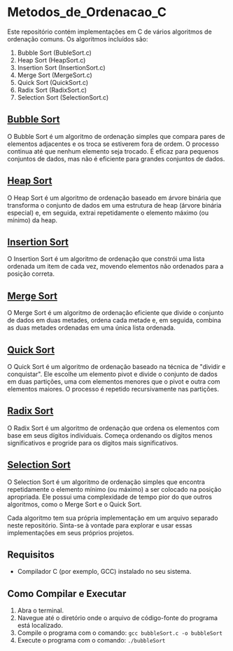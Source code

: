 # Metodos_de_Ordenacao_C

Este repositório contém implementações em C de vários algoritmos de ordenação comuns. Os algoritmos incluídos são:

1. Bubble Sort (BubleSort.c)
2. Heap Sort (HeapSort.c)
3. Insertion Sort (InsertionSort.c)
4. Merge Sort (MergeSort.c)
5. Quick Sort (QuickSort.c)
6. Radix Sort (RadixSort.c)
7. Selection Sort (SelectionSort.c)

## [Bubble Sort](BubbleSort.c)

O Bubble Sort é um algoritmo de ordenação simples que compara pares de elementos adjacentes e os troca se estiverem fora de ordem. O processo continua até que nenhum elemento seja trocado. É eficaz para pequenos conjuntos de dados, mas não é eficiente para grandes conjuntos de dados.

## [Heap Sort](HeapSort.c)

O Heap Sort é um algoritmo de ordenação baseado em árvore binária que transforma o conjunto de dados em uma estrutura de heap (árvore binária especial) e, em seguida, extrai repetidamente o elemento máximo (ou mínimo) da heap.

## [Insertion Sort](InsertionSort.c)

O Insertion Sort é um algoritmo de ordenação que constrói uma lista ordenada um item de cada vez, movendo elementos não ordenados para a posição correta.

## [Merge Sort](MergeSort.c)

O Merge Sort é um algoritmo de ordenação eficiente que divide o conjunto de dados em duas metades, ordena cada metade e, em seguida, combina as duas metades ordenadas em uma única lista ordenada.

## [Quick Sort](QuickSort.c)

O Quick Sort é um algoritmo de ordenação baseado na técnica de "dividir e conquistar". Ele escolhe um elemento pivot e divide o conjunto de dados em duas partições, uma com elementos menores que o pivot e outra com elementos maiores. O processo é repetido recursivamente nas partições.

## [Radix Sort](RadixSort.c)

O Radix Sort é um algoritmo de ordenação que ordena os elementos com base em seus dígitos individuais. Começa ordenando os dígitos menos significativos e progride para os dígitos mais significativos.

## [Selection Sort](SelectionSort.c)

O Selection Sort é um algoritmo de ordenação simples que encontra repetidamente o elemento mínimo (ou máximo) a ser colocado na posição apropriada. Ele possui uma complexidade de tempo pior do que outros algoritmos, como o Merge Sort e o Quick Sort.

Cada algoritmo tem sua própria implementação em um arquivo separado neste repositório. Sinta-se à vontade para explorar e usar essas implementações em seus próprios projetos.

## Requisitos

- Compilador C (por exemplo, GCC) instalado no seu sistema.

## Como Compilar e Executar

1. Abra o terminal.
2. Navegue até o diretório onde o arquivo de código-fonte do programa está localizado.
3. Compile o programa com o comando: `gcc bubbleSort.c -o bubbleSort`
4. Execute o programa com o comando: `./bubbleSort`

